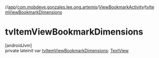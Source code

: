//[app](../../../index.md)/[com.mobdeve.gonzales.lee.ong.artemis](../index.md)/[ViewBookmarkActivity](index.md)/[tvItemViewBookmarkDimensions](tv-item-view-bookmark-dimensions.md)

# tvItemViewBookmarkDimensions

[androidJvm]\
private lateinit var [tvItemViewBookmarkDimensions](tv-item-view-bookmark-dimensions.md): [TextView](https://developer.android.com/reference/kotlin/android/widget/TextView.html)
